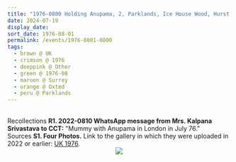 ```yaml
---
title: "1976-0800 Holding Anupama, 2, Parklands, Ice House Wood, Hurst Green, Oxted, Surrey, UK (other date end of July)"
date: 2024-07-19
display_date: 
sort_date: 1976-08-01
permalink: /events/1976-0801-0800
tags:
  - brown @ UK
  - crimson @ 1976
  - deeppink @ Other
  - green @ 1976-08
  - maroon @ Surrey
  - orange @ Oxted
  - peru @ Parklands
---
```


<br>

<wave-list>
  <list-title color="DarkSeaGreen" width="65"> Recollections</list-title>
  <list-item color="BlanchedAlmond" width="280"><b>R1. 2022-0810 WhatsApp message from Mrs. Kalpana Srivastava to CCT:</b> "Mummy with Anupama in London in July 76."</list-item>
</wave-list>

<br>

<wave-list>
  <list-title color="DarkSeaGreen" width="40">Sources</list-title>
  <list-item color="BlanchedAlmond"  width="280"><b>S1. Four Photos.</b> Link to the gallery in which they were uploaded in 2022 or earlier: <a href="https://eternalmoments.smugmug.com/Countries/UK/1976">UK 1976</a>.</list-item>
</wave-list>

<div style="text-align: center"><img src="https://pub-bcc3cbe9b1e94ba1ac28915f7a3900fa.r2.dev/1976-0800_Holding_Anupama_2_Parklands_Ice_House_Wood_Hurst_Green_Oxted_Surrey_UK_(other_date_end_of_July)_01_Crop_2_(Mrs._Kalpana_Srivastava_Collection).jpg" /></div>
